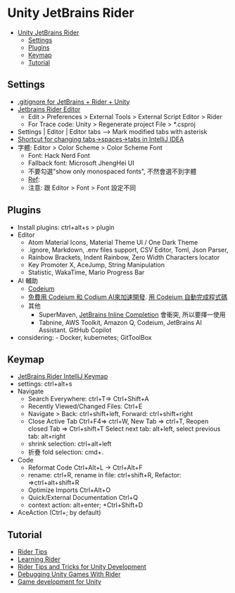 # Unity JetBrains Rider

<!-- TOC -->
* [Unity JetBrains Rider](#unity-jetbrains-rider)
  * [Settings](#settings)
  * [Plugins](#plugins)
  * [Keymap](#keymap)
  * [Tutorial](#tutorial)
<!-- TOC -->

## Settings

- [.gitignore for JetBrains + Rider + Unity](https://www.toptal.com/developers/gitignore/api/jetbrains+all,rider,unity)
- [Jetbrains Rider Editor](https://docs.unity3d.com/Packages/com.unity.ide.rider@3.0/manual/using-the-jetbrains-rider-editor-package.html)
  - Edit > Preferences > External Tools > External Script Editor > Rider
  - For Trace code: Unity > Regenerate project File > *.csproj
- Settings | Editor | Editor tabs --> Mark modified tabs with asterisk
- [Shortcut for changing tabs->spaces->tabs in IntelliJ IDEA](https://stackoverflow.com/questions/41532061/shortcut-for-changing-tabs-spaces-tabs-in-intellij-idea)
- 字體: Editor > Color Scheme > Color Scheme Font
  - Font: Hack Nerd Font
  - Fallback font: Microsoft JhengHei UI 
  - 不要勾選"show only monospaced fonts", 不然會選不到字體
  - [Ref](https://youtrack.jetbrains.com/issue/RIDER-89585/IDE-font-is-not-consistent-with-custom-font-settings-under-Chinese):
  - 注意: 跟 Editor > Font > Font 設定不同

## Plugins

- Install plugins: ctrl+alt+s > plugin
- Editor
  - Atom Material Icons, Material Theme UI / One Dark Theme
  - .ignore, Markdown, .env files support, CSV Editor, Toml, Json Parser,
  - Rainbow Brackets, Indent Rainbow, Zero Width Characters locator
  - Key Promoter X, AceJump, String Manipulation
  - Statistic, WakaTime, Mario Progress Bar
- AI 輔助
  - [Codeium](https://blog.user.today/github-copilot-ai-alternatives/#title_i-8) 
  - [免費用 Codeium 和 Codium AI來加速開發](https://medium.com/@sarala0725/%E5%85%8D%E8%B2%BB%E7%94%A8codeium%E5%92%8Ccodium-ai%E4%BE%86%E5%8A%A0%E9%80%9F%E9%96%8B%E7%99%BC-d43c060a557d). [用 Codeium 自動完成程式碼](https://b6land.github.io/Codeium_Intro/)
  - 其他
    - SuperMaven, [JetBrains Inline Completion](https://www.jetbrains.com/help/idea/full-line-code-completion.html) 會衝突, 所以要擇一使用
    - Tabnine, AWS Toolkit, Amazon Q, Codeium, JetBrains AI Assistant. GitHub Copilot
- considering: - Docker, kubernetes; GitToolBox

## Keymap

- [JetBrains Rider IntelliJ Keymap](https://resources.jetbrains.com/storage/products/rider/docs/Rider_default_win_shortcuts.pdf)
- settings: ctrl+alt+s
- Navigate
  - Search Everywhere: ctrl+T=> Ctrl+Shift+A
  - Recently Viewed/Changed Files: Ctrl+E
  - Navigate > Back: ctrl+shift+left, Forward: ctrl+shift+right
  - Close Active Tab Ctrl+F4=> ctrl+W, New Tab => ctrl+T, Reopen closed Tab => Ctrl+shift+T
    Select next tab: alt+left, select previous tab: alt+right
  - shrink selection: ctrl+alt+left
  - 折疊 fold selection: cmd+.
- Code
  - Reformat Code Ctrl+Alt+L -> Ctrl+Alt+F
  - rename: ctrl+R, rename in file: ctrl+shift+R, Refactor: =>ctrl+alt+shift+R
  - Optimize Imports Ctrl+Alt+O
  - Quick/External Documentation Ctrl+Q
  - context action: alt+enter; +Ctrl+Shift+D
- AceAction (Ctrl+; by default)


## Tutorial

- [Rider Tips](https://www.youtube.com/watch?v=2nWJSgmd-gE)
- [Learning Rider](https://www.jetbrains.com/rider/documentation/)
- [Rider Tips and Tricks for Unity Development](https://www.jetbrains.com/guide/gamedev/links/rider-tips-and-tricks-for-unity-development/)
- [Debugging Unity Games With Rider](https://www.jetbrains.com/guide/gamedev/links/debugging-unity-games-with-rider/)
- [Game development for Unity](https://www.jetbrains.com/help/rider/Unity.html)
